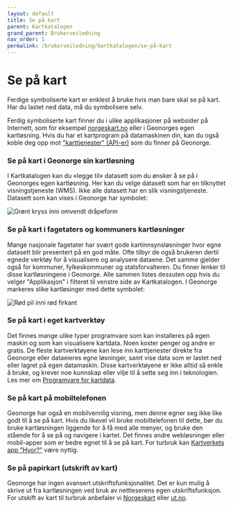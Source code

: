 ```yaml
---
layout: default
title: Se på kart
parent: Kartkatalogen
grand_parent: Brukerveiledning
nav_order: 1
permalink: /brukerveiledning/kartkatalogen/se-på-kart
---
```


# Se på kart

Ferdige symboliserte kart er enklest å bruke hvis man bare skal se på kart. Har du lastet ned data, må du symbolisere selv.

Ferdig symboliserte kart finner du i ulike applikasjoner på websider på Internett, som for eksempel [norgeskart.no](http://www.norgeskart.no) eller i Geonorges egen kartløsning. Hvis du har et kartprogram på datamaskinen din, kan du også koble deg opp mot ["karttjenester" (API-er)](https://www.geonorge.no/bruke_tjenester_og_APIer) som du finner på Geonorge.

### Se på kart i Geonorge sin kartløsning
I Kartkatalogen kan du «legge til» datasett som du ønsker å se på i Geonorges egen kartløsning. Her kan du velge datasett som har en tilknyttet visningstjeneste (WMS). Ikke alle datasett har en slik visningstjeneste. Datasett som kan vises i Geonorge har symbolet:

![Grønt kryss inni omvendt dråpeform](https://www.geonorge.no/globalassets/geonorge2/bilder/brukerveiledning/legg-til-i-kart.png)

### Se på kart i fagetaters og kommuners kartløsninger
Mange nasjonale fagetater har svært gode kartinnsynsløsninger hvor egne datasett blir presentert på en god måte. Ofte tilbyr de også brukeren dertil egnede verktøy for å visualisere og analysere dataene. Det samme gjelder også for kommuner, fylkeskommuner og statsforvalteren. Du finner lenker til disse kartløsningene i Geonorge. Alle sammen listes dessuten opp hvis du velger "Applikasjon" i filteret til venstre side av Kartkatalogen. I Geonorge markeres slike kartløsinger med dette symbolet:

![Rød pil inni rød firkant](https://www.geonorge.no/globalassets/geonorge2/bilder/brukerveiledning/nettside.png)

### Se på kart i eget kartverktøy
Det finnes mange ulike typer programvare som kan installeres på egen maskin og som kan visualisere kartdata. Noen koster penger og andre er gratis. De fleste kartverktøyene kan lese inn karttjenester direkte fra Geonorge eller dataeieres egne løsninger, samt vise data som er lastet ned eller lagret på egen datamaskin. Disse kartverktøyene er ikke alltid så enkle å bruke, og krever noe kunnskap eller vilje til å sette seg inn i teknologien. Les mer om [Programvare for kartdata](https://www.geonorge.no/aktuelt/om-geonorge/slik-bruker-du-geonorge/programvare-for-kartdata/).

### Se på kart på mobiltelefonen
Geonorge har også en mobilvennlig visning, men denne egner seg ikke like godt til å se på kart. Hvis du likevel vil bruke mobiltelefonen til dette, bør du bruke kartløsningen liggende for å få med alle menyer, og bruke den stående for å se på og navigere i kartet. Det finnes andre webløsninger eller mobil-apper som er bedre egnet til å se på kart. For turbruk kan [Kartverkets app "Hvor?"](https://www.kartverket.no/til-lands/kart/hvor-appen) være nyttig.

### Se på papirkart (utskrift av kart)
Geonorge har ingen avansert utskriftsfunksjonalitet. Det er kun mulig å skrive ut fra kartløsningen ved bruk av nettleserens egen utskriftsfunksjon. For utskift av kart til turbruk anbefaler vi [Norgeskart](https://www.norgeskart.no) eller [ut.no](https://www.ut.no).

